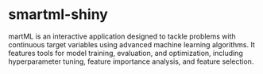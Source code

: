 # smartml-shiny
martML is an interactive application designed to tackle problems with continuous target variables using advanced machine learning algorithms. It features tools for model training, evaluation, and optimization, including hyperparameter tuning, feature importance analysis, and feature selection.

